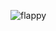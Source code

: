 ![flappy](https://github.com/KamKooner/Flappy-Bird-/assets/85206896/df6bc723-9357-48a7-a1e5-339e90a03f02)

